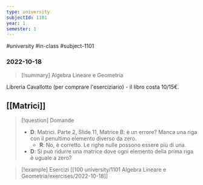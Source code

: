 ```yaml
---
type: university
subjectId: 1101
year: 1
semester: 1
---
```

#university #in-class #subject-1101
### 2022-10-18
> [!summary] Algebra Lineare e Geometria

Libreria Cavallotto (per comprare l'eserciziario) - il libro costa 10/15€.

## [[Matrici]]

> [!question] Domande
> - **D**: Matrici. Parte 2, Slide 11, Matrice B: è un errore? Manca una riga con il penultimo elemento diverso da zero.
> 	- **R**: No, è corretto. Le righe nulle possono essere più di una.
> - **D**: Si può ridurre una matrice dove ogni elemento della prima riga è uguale a zero?

> [!example] Esercizi
> [[100 university/1101 Algebra Lineare e Geometria/exercises/2022-10-18]]
